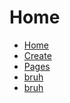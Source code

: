 <!doctype html>

<html>
<head>
<title>learn</title>
<link rel="stylesheet" href="main.css">
</head>

<body>
<test>
<h1>Home</h1>
  <ul>
<li><a href="bruh.html">Home</a></li>
<li><a href="">Create</a></li>
<li><a href="pages.html">Pages</a></li>
<li><a href="ttps://github.com/funy0n/funy0n.github.io">bruh</a></li>
<li><a href="">bruh</a></li>

</ul>
</test>


</body>

</html>
